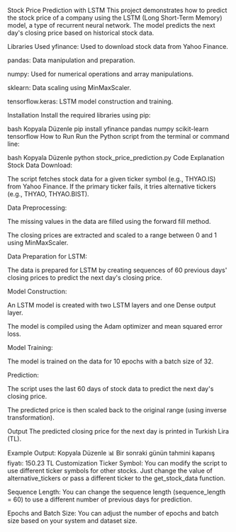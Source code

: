 Stock Price Prediction with LSTM
This project demonstrates how to predict the stock price of a company using the LSTM (Long Short-Term Memory) model, a type of recurrent neural network. The model predicts the next day's closing price based on historical stock data.

Libraries Used
yfinance: Used to download stock data from Yahoo Finance.

pandas: Data manipulation and preparation.

numpy: Used for numerical operations and array manipulations.

sklearn: Data scaling using MinMaxScaler.

tensorflow.keras: LSTM model construction and training.

Installation
Install the required libraries using pip:

bash
Kopyala
Düzenle
pip install yfinance pandas numpy scikit-learn tensorflow
How to Run
Run the Python script from the terminal or command line:

bash
Kopyala
Düzenle
python stock_price_prediction.py
Code Explanation
Stock Data Download:

The script fetches stock data for a given ticker symbol (e.g., THYAO.IS) from Yahoo Finance. If the primary ticker fails, it tries alternative tickers (e.g., THYAO, THYAO.BIST).

Data Preprocessing:

The missing values in the data are filled using the forward fill method.

The closing prices are extracted and scaled to a range between 0 and 1 using MinMaxScaler.

Data Preparation for LSTM:

The data is prepared for LSTM by creating sequences of 60 previous days' closing prices to predict the next day's closing price.

Model Construction:

An LSTM model is created with two LSTM layers and one Dense output layer.

The model is compiled using the Adam optimizer and mean squared error loss.

Model Training:

The model is trained on the data for 10 epochs with a batch size of 32.

Prediction:

The script uses the last 60 days of stock data to predict the next day's closing price.

The predicted price is then scaled back to the original range (using inverse transformation).

Output
The predicted closing price for the next day is printed in Turkish Lira (TL).

Example Output:
Kopyala
Düzenle
📊 Bir sonraki günün tahmini kapanış fiyatı: 150.23 TL
Customization
Ticker Symbol: You can modify the script to use different ticker symbols for other stocks. Just change the value of alternative_tickers or pass a different ticker to the get_stock_data function.

Sequence Length: You can change the sequence length (sequence_length = 60) to use a different number of previous days for prediction.

Epochs and Batch Size: You can adjust the number of epochs and batch size based on your system and dataset size.
